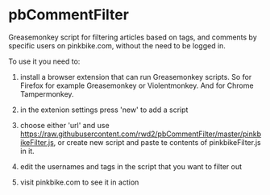 # pbCommentFilter
Greasemonkey script for filtering articles based on tags, and comments by specific users on pinkbike.com, without the need to be logged in.

To use it you need to:

1) install a browser extension that can run Greasemonkey scripts. So for Firefox for example Greasemonkey or Violentmonkey. And for Chrome Tampermonkey.

2) in the extenion settings press 'new' to add a script

3) choose either 'url' and use  https://raw.githubusercontent.com/rwd2/pbCommentFilter/master/pinkbikeFilter.js, or create new script and paste te contents of pinkbikeFilter.js in it.

3) edit the usernames and tags in the script that you want to filter out

4) visit pinkbike.com to see it in action
